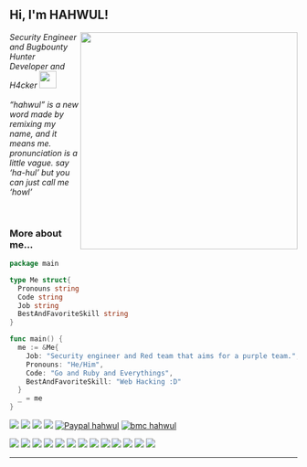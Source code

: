 <h2> Hi, I'm HAHWUL!</h2>
<img align='right' src="https://github-readme-stats.vercel.app/api?username=hahwul&show_icons=true&theme=radical" width="380">
<p><em>Security Engineer and Bugbounty Hunter <br>
  Developer and H4cker <img src="https://media.giphy.com/media/WUlplcMpOCEmTGBtBW/giphy.gif" width="30"><br><br>
  “hahwul” is a new word made by remixing my name, and it means me. pronunciation is a little vague. say ‘ha-hul’ but you can just call me ‘howl’
</em></p>

<br>

### More about me...
```go
package main

type Me struct{
  Pronouns string
  Code string
  Job string
  BestAndFavoriteSkill string
}

func main() {
  me := &Me{
    Job: "Security engineer and Red team that aims for a purple team.",
    Pronouns: "He/Him",
    Code: "Go and Ruby and Everythings",
    BestAndFavoriteSkill: "Web Hacking :D"
  }
  _ = me
}
```

[![](https://img.shields.io/twitter/follow/hahwul?color=gray&logo=twitter&label=%40hahwul&style=flat)](https://twitter.com/hahwul)
[![](https://img.shields.io/github/followers/hahwul?color=gray&label=%40hahwul&logo=GitHub)](https://github.com/hahwul)
[![](https://img.shields.io/github/stars/hahwul?color=gray&logo=GitHub)](https://github.com/hahwul)
[![](https://img.shields.io/badge/-hackerone-black?logo=hackerone&color=gray&style=flat)](https://hackerone.com/hahwul)
[![Paypal hahwul](https://img.shields.io/badge/support-$-ff69b4.svg?style=flat&color=gray&logo=paypal)](https://paypal.me/hahwul)
[![bmc hahwul](https://img.shields.io/badge/support-@-ff69b4.svg?style=flat&color=gray&logo=buy%20me%20a%20coffee)](https://www.buymeacoffee.com/hahwul)

![](https://img.shields.io/badge/-go-black?logo=go&color=gray&style=flat)
![](https://img.shields.io/badge/-ruby-black?logo=ruby&color=gray&style=flat)
![](https://img.shields.io/badge/-eilxir-black?logo=elixir&color=gray&style=flat)
![](https://img.shields.io/badge/-swift-black?logo=swift&color=gray&style=flat)
![](https://img.shields.io/badge/-vue-black?logo=Vue.js&color=gray&style=flat)
![](https://img.shields.io/badge/-docker-black?logo=docker&color=gray&style=flat)
![](https://img.shields.io/badge/-k8s-black?logo=kubernetes&color=gray&style=flat)
![](https://img.shields.io/badge/-git-black?logo=git&color=gray&style=flat)
![](https://img.shields.io/badge/-github%20action-black?logo=Github%20Actions&color=gray&style=flat)
![](https://img.shields.io/badge/-nvim-black?logo=neovim&color=gray&style=flat)
![](https://img.shields.io/badge/-macos/ios-black?logo=apple&color=gray&style=flat)
![](https://img.shields.io/badge/-ubuntu-black?logo=ubuntu&color=gray&style=flat)
![](https://img.shields.io/badge/-arch-black?logo=arch%20linux&color=gray&style=flat)

---
